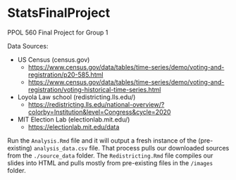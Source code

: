 # StatsFinalProject
PPOL 560 Final Project for Group 1


Data Sources:
 - US Census (census.gov)
   + https://www.census.gov/data/tables/time-series/demo/voting-and-registration/p20-585.html
   + https://www.census.gov/data/tables/time-series/demo/voting-and-registration/voting-historical-time-series.html
 - Loyola Law school (redistricting.lls.edu/)
   + https://redistricting.lls.edu/national-overview/?colorby=Institution&level=Congress&cycle=2020
 - MIT Election Lab (electionlab.mit.edu/)
   + https://electionlab.mit.edu/data



Run the `Analysis.Rmd` file and it will output a fresh instance of the (pre-existing) `analysis_data.csv` file. That process pulls our downloaded sources from the `./source_data` folder. The `Redistricting.Rmd` file compiles our slides into HTML and pulls mostly from pre-existing files in the `/images` folder.


